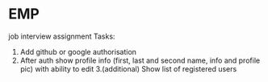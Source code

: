 # EMP
job interview assignment
Tasks:
1. Add github or google authorisation
2. After auth show profile info (first, last and second name, info and profile pic)
with ability to edit
3.(additional) Show list of registered users
